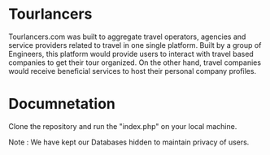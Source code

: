 # Tourlancers
Tourlancers.com was built to aggregate travel operators, agencies and service providers related to travel in one single platform. Built by a group of Engineers, this platform would provide users to interact with travel based companies to get their tour organized. On the other hand, travel companies would receive beneficial services to host their personal company profiles.


# Documnetation

Clone the repository and run the "index.php" on your local machine. 

Note : We have kept our Databases hidden to maintain privacy of users. 
